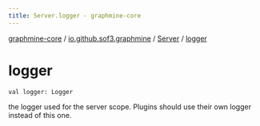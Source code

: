 ```yaml
---
title: Server.logger - graphmine-core
---
```


[graphmine-core](../../index.html) / [io.github.sof3.graphmine](../index.html) / [Server](index.html) / [logger](./logger.html)

# logger

`val logger: Logger`

the logger used for the server scope. Plugins should use their own logger instead of this one.

